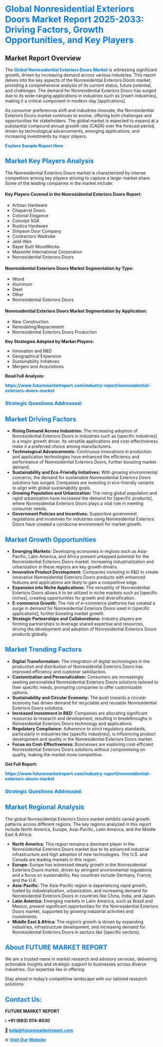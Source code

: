 <h1 style="color: #007BFF;">Global Nonresidential Exteriors Doors Market Report 2025-2033: Driving Factors, Growth Opportunities, and Key Players</h1>

<section id="overview">
<h2>Market Report Overview</h2>
<p>The <a href="https://www.futuremarketreport.com/industry-report/nonresidential-exteriors-doors-market" style="color: #007BFF; text-decoration: none;"><strong>Global Nonresidential Exteriors Doors Market</strong></a> is witnessing significant growth, driven by increasing demand across various industries. This report delves into the key aspects of the Nonresidential Exteriors Doors market, providing a comprehensive analysis of its current status, future potential, and challenges. The demand for Nonresidential Exteriors Doors has surged due to its wide-ranging applications in industries such as [insert industries], making it a critical component in modern-day [applications].</p>
<p>As consumer preferences shift and industries innovate, the Nonresidential Exteriors Doors market continues to evolve, offering both challenges and opportunities for stakeholders. The global market is expected to expand at a substantial compound annual growth rate (CAGR) over the forecast period, driven by technological advancements, emerging applications, and increasing investments by major players.</p>
</section>

<section id="overview">
<p><a href="https://www.futuremarketreport.com/request-sample/reportId=110609" style="color: #007BFF; text-decoration: none;"><strong>Explore Sample Report Here</strong></a></p>
</section>

<section id="key-players">
<h2 style="color: #007BFF;">Market Key Players Analysis</h2>
<p>The Nonresidential Exteriors Doors market is characterized by intense competition among key players striving to capture a larger market share. Some of the leading companies in the market include:</p>
<h4>Key Players Covered in the Nonresidential Exteriors Doors Report:</h4>
<ul><li>Artisan Hardware</li><li>Chaparral Doors</li><li>Colonial Elegance</li><li>Concept SGA</li><li>Rustica Hardware</li><li>Simpson Door Company</li><li>Contractors Wadrobe</li><li>Jeld-Wen</li><li>Bayer Built WoodWorks</li><li>Masonite International Corporation</li><li>Nonresidential Exteriors Doors</li></ul>
<h4>Nonresidential Exteriors Doors Market Segmentation by Type:</h4>
<ul><li>Wood</li><li>Aluminum</li><li>Steel</li><li>Other</li><li>Nonresidential Exteriors Doors</li></ul>

<h4>Nonresidential Exteriors Doors Market Segmentation by Application:</h4>
<ul><li>New Construction</li><li>Remodeling/Replacement</li><li>Nonresidential Exteriors Doors Production</li></ul>
<p><strong>Key Strategies Adopted by Market Players:</strong></p>
<ul>
<li>Innovation and R&D</li>
<li>Geographical Expansion</li>
<li>Sustainability Initiatives</li>
<li>Mergers and Acquisitions</li>
</ul>
</section>

<section>
<p><strong>Read Full Analysis: </strong></p><a href="https://www.futuremarketreport.com/industry-report/nonresidential-exteriors-doors-market" style="color: #007BFF; text-decoration: none;"><strong>https://www.futuremarketreport.com/industry-report/nonresidential-exteriors-doors-market</strong></a>
<h3 style="color: #007BFF;">Strategic Questions Addressed:</h3>
</section>

<section id="driving-factors">
<h2 style="color: #007BFF;">Market Driving Factors</h2>
<ul>
<li><strong>Rising Demand Across Industries:</strong> The increasing adoption of Nonresidential Exteriors Doors in industries such as [specific industries] is a major growth driver. Its versatile applications and cost-effectiveness make it a preferred choice among manufacturers.</li>
<li><strong>Technological Advancements:</strong> Continuous innovations in production and application technologies have enhanced the efficiency and performance of Nonresidential Exteriors Doors, further boosting market demand.</li>
<li><strong>Sustainability and Eco-Friendly Initiatives:</strong> With growing environmental concerns, the demand for sustainable Nonresidential Exteriors Doors solutions has surged. Companies are investing in eco-friendly variants to align with global sustainability goals.</li>
<li><strong>Growing Population and Urbanization:</strong> The rising global population and rapid urbanization have increased the demand for [specific products], where Nonresidential Exteriors Doors plays a vital role in meeting consumer needs.</li>
<li><strong>Government Policies and Incentives:</strong> Supportive government regulations and incentives for industries using Nonresidential Exteriors Doors have created a conducive environment for market growth.</li>
</ul>
</section>

<section id="growth-opportunities">
<h2 style="color: #007BFF;">Market Growth Opportunities</h2>
<ul>
<li><strong>Emerging Markets:</strong> Developing economies in regions such as Asia-Pacific, Latin America, and Africa present untapped potential for the Nonresidential Exteriors Doors market. Increasing industrialization and urbanization in these regions are key growth drivers.</li>
<li><strong>Innovative Product Development:</strong> Companies investing in R&D to create innovative Nonresidential Exteriors Doors products with enhanced features and applications are likely to gain a competitive edge.</li>
<li><strong>Expansion into Niche Applications:</strong> The versatility of Nonresidential Exteriors Doors allows it to be utilized in niche markets such as [specific niches], creating opportunities for growth and diversification.</li>
<li><strong>E-commerce Growth:</strong> The rise of e-commerce platforms has created a surge in demand for Nonresidential Exteriors Doors used in [specific applications], further boosting market growth.</li>
<li><strong>Strategic Partnerships and Collaborations:</strong> Industry players are forming partnerships to leverage shared expertise and resources, driving the development and adoption of Nonresidential Exteriors Doors products globally.</li>
</ul>
</section>

<section id="trending-factors">
<h2 style="color: #007BFF;">Market Trending Factors</h2>
<ul>
<li><strong>Digital Transformation:</strong> The integration of digital technologies in the production and distribution of Nonresidential Exteriors Doors has improved efficiency and customer satisfaction.</li>
<li><strong>Customization and Personalization:</strong> Consumers are increasingly seeking personalized Nonresidential Exteriors Doors solutions tailored to their specific needs, prompting companies to offer customizable options.</li>
<li><strong>Sustainability and Circular Economy:</strong> The push towards a circular economy has driven demand for recyclable and reusable Nonresidential Exteriors Doors solutions.</li>
<li><strong>Increased Investment in R&D:</strong> Companies are allocating significant resources to research and development, resulting in breakthroughs in Nonresidential Exteriors Doors technology and applications.</li>
<li><strong>Regulatory Compliance:</strong> Adherence to strict regulatory standards, particularly in industries like [specific industries], is influencing product development and quality in the Nonresidential Exteriors Doors market.</li>
<li><strong>Focus on Cost-Effectiveness:</strong> Businesses are exploring cost-efficient Nonresidential Exteriors Doors solutions without compromising on quality, making the market more competitive.</li>
</ul>
</section>

<section>
<p><strong>Get Full Report: </strong></p><a href="https://www.futuremarketreport.com/industry-report/nonresidential-exteriors-doors-market" style="color: #007BFF; text-decoration: none;"><strong>https://www.futuremarketreport.com/industry-report/nonresidential-exteriors-doors-market</strong></a>
<h3 style="color: #007BFF;">Strategic Questions Addressed:</h3>
</section>


<section id="regional-analysis">
<h2 style="color: #007BFF;">Market Regional Analysis</h2>
<p>The global Nonresidential Exteriors Doors market exhibits varied growth patterns across different regions. The key regions analyzed in this report include North America, Europe, Asia-Pacific, Latin America, and the Middle East & Africa:</p>
<ul>
<li><strong>North America:</strong> This region remains a dominant player in the Nonresidential Exteriors Doors market due to its advanced industrial infrastructure and high adoption of new technologies. The U.S. and Canada are leading markets in this region.</li>
<li><strong>Europe:</strong> Europe has witnessed steady growth in the Nonresidential Exteriors Doors market, driven by stringent environmental regulations and a focus on sustainability. Key countries include Germany, France, and the U.K.</li>
<li><strong>Asia-Pacific:</strong> The Asia-Pacific region is experiencing rapid growth, fueled by industrialization, urbanization, and increasing demand for Nonresidential Exteriors Doors in countries like China, India, and Japan.</li>
<li><strong>Latin America:</strong> Emerging markets in Latin America, such as Brazil and Mexico, present significant opportunities for the Nonresidential Exteriors Doors market, supported by growing industrial activities and investments.</li>
<li><strong>Middle East & Africa:</strong> The region’s growth is driven by expanding industries, infrastructure development, and increasing demand for Nonresidential Exteriors Doors in sectors like [specific sectors].</li>
</ul>
</section>

<footer>
<h2 style="color: #007BFF;">About FUTURE MARKET REPORT</h2>
<p>We are a trusted name in market research and advisory services, delivering actionable insights and strategic support to businesses across diverse industries. Our expertise lies in offering:</p>

<p>Stay ahead in today’s competitive landscape with our tailored research solutions.</p>

<h2 style="color: #007BFF;">Contact Us:</h2>
<p><strong>FUTURE MARKET REPORT</strong></p>
<p>📞 <strong>+91 (883) 074-8030</strong></p>
<p>📧 <strong><a href="mailto:help@futuremarketreport.com" style="color: #007BFF;">help@futuremarketreport.com</a></strong></p>
<p>🌐 <strong><a href="https://www.futuremarketreport.com/" style="color: #007BFF;">Visit Our Website</a></strong></p>
</footer>